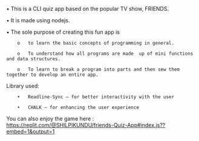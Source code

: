 •	This is a CLI quiz app based on the popular TV show, FRIENDS. 

•	It is made using nodejs. 

•	The sole purpose of creating this fun app is 

        o	to learn the basic concepts of programming in general. 
  
        o	To understand how all programs are made  up of mini functions and data structures.
  
        o	To learn to break a program into parts and then sew them together to develop an entire app.
  
Library used:

        •	Readline-Sync – for better interactivity with the user
  
        •	CHALK – for enhancing the user experience
  
You can also enjoy the game here : https://replit.com/@SHILPIKUNDU/friends-Quiz-App#index.js??embed=1&output=1
